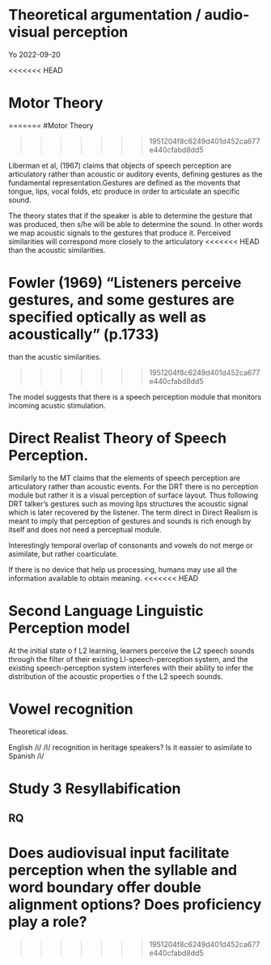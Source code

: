 Theoretical argumentation / audio-visual perception
================
Yo
2022-09-20

<<<<<<< HEAD
# Motor Theory
=======
\#Motor Theory
>>>>>>> 1951204f8c6249d401d452ca677e440cfabd8dd5

Liberman et al, (1967) claims that objects of speech perception are
articulatory rather than acoustic or auditory events, defining gestures
as the fundamental representation.Gestures are defined as the movents
that tongue, lips, vocal folds, etc produce in order to articulate an
specific sound.

The theory states that if the speaker is able to determine the gesture
that was produced, then s/he will be able to determine the sound. In
other words we map acoustic signals to the gestures that produce it.
Perceived similarities will correspond more closely to the articulatory
<<<<<<< HEAD
than the acoustic similarities.

Fowler (1969) “Listeners perceive gestures, and some gestures are
specified optically as well as acoustically” (p.1733)
=======
than the acustic similarities.
>>>>>>> 1951204f8c6249d401d452ca677e440cfabd8dd5

The model suggests that there is a speech perception module that
monitors incoming acustic stimulation.

# Direct Realist Theory of Speech Perception.

Similarly to the MT claims that the elements of speech perception are
articulatory rather than acoustic events. For the DRT there is no
perception module but rather it is a visual perception of surface
layout. Thus following DRT talker’s gestures such as moving lips
structures the acoustic signal which is later recovered by the listener.
The term direct in Direct Realism is meant to imply that perception of
gestures and sounds is rich enough by itself and does not need a
perceptual module.

Interestingly temporal overlap of consonants and vowels do not merge or
asimilate, but rather coarticulate.

If there is no device that help us processing, humans may use all the
information available to obtain meaning.
<<<<<<< HEAD

# Second Language Linguistic Perception model

At the initial state o f L2 learning, learners perceive the L2 speech
sounds through the filter of their existing Ll-speech-perception system,
and the existing speech-perception system interferes with their ability
to infer the distribution of the acoustic properties o f the L2 speech
sounds.

# Vowel recognition

Theoretical ideas.

English /i/ /I/ recognition in heritage speakers? Is it eassier to
asimilate to Spanish /i/

# Study 3 Resyllabification

## RQ

Does audiovisual input facilitate perception when the syllable and word
boundary offer double alignment options? Does proficiency play a role?
=======
>>>>>>> 1951204f8c6249d401d452ca677e440cfabd8dd5
